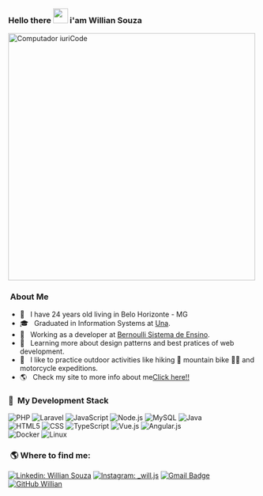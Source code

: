 

### Hello there <img src="https://raw.githubusercontent.com/iampavangandhi/iampavangandhi/master/gifs/Hi.gif" width="30px"> i'am Willian Souza 
<img src="https://camo.githubusercontent.com/4c8d92806e3c2322a2c390ffa0019c1d6f78a4d82108aa6946863ae362a763c8/68747470733a2f2f69322e77702e636f6d2f616c6c68746163636573732e696e666f2f77702d636f6e74656e742f75706c6f6164732f323031382f30332f70726f6772616d6d696e672e6769663f6669743d313238312532433731362673736c3d31" min-width="400px" max-width="500px" width="500px" align="center" alt="Computador iuriCode">

<p align="left"> 
  
  <h3>&nbsp;About Me</h3>

- 🤔 &nbsp; I have 24 years old living in Belo Horizonte - MG 
- 🎓 &nbsp; Graduated in Information Systems at <a href="https://www.una.br/">Una</a>.
- 💼 &nbsp; Working as a developer at <a href="https://sistema.bernoulli.com.br/spotb">Bernoulli Sistema de Ensino</a>.
- 🌱 &nbsp; Learning more about design patterns and best pratices of web development.
- 🔭 &nbsp; I like to practice outdoor activities like hiking 🥾 mountain bike 🚵🏾 and motorcycle expeditions.
- 🌎 &nbsp; Check my site to more info about me<a href="https://souzawill.github.io/">Click here!!</a>

</p>

<p align="left">
    <h3> 🚀 &nbsp;My Development Stack </h3>
</p>

  ![PHP](https://img.shields.io/badge/-php-333333?style=flat&logo=php&logoColor=007396)
  ![Laravel](https://img.shields.io/badge/-laravel-333333?style=flat&logo=laravel&logoColor=007396)
  ![JavaScript](https://img.shields.io/badge/-JavaScript-333333?style=flat&logo=javascript)
  ![Node.js](https://img.shields.io/badge/-Node.js-333333?style=flat&logo=node.js)
  ![MySQL](https://img.shields.io/badge/-MySQL-333333?style=flat&logo=mysql)
  ![Java](https://img.shields.io/badge/-java-333333?style=flat&logo=java)
  <br/> 
  ![HTML5](https://img.shields.io/badge/-HTML5-333333?style=flat&logo=HTML5)
  ![CSS](https://img.shields.io/badge/-CSS-333333?style=flat&logo=CSS3&logoColor=1572B6)
  ![TypeScript](https://img.shields.io/badge/-TypeScript-333333?style=flat&logo=typescript)
  ![Vue.js](https://img.shields.io/badge/-Vue.js-333333?style=flat&logo=Vue.js)
  ![Angular.js](https://img.shields.io/badge/-angular-333333?style=flat&logo=angular)
  <br/>
  ![Docker](https://img.shields.io/badge/-docker-333333?style=flat&logo=docker)
  ![Linux](https://img.shields.io/badge/-linux-333333?style=flat&logo=linux)

<p align="left">
  <h3>&nbsp;🌎 Where to find me:</h3>
</p>

[![Linkedin: Willian Souza](https://img.shields.io/badge/-WillianSouza-blue?style=flat-square&logo=Linkedin&logoColor=white&link=https://www.linkedin.com/in/willian-jorge/)](https://www.linkedin.com/in/willian-jorge/)
[![Instagram: _will.js](https://img.shields.io/badge/-@_will.js-blue?style=flat-square&logo=Instagram&logoColor=white&link=https://instagram.com/_will.js/)](https://www.instagram.com/_will.js/)
[![Gmail Badge](https://img.shields.io/badge/-contato.willsouza@gmail.com-006bed?style=flat-square&logo=Gmail&logoColor=white&link=mailto:contato.willsouza@gmail.com)](mailto:contato.willsouza@gmail.com)
[![GitHub Willian]( https://img.shields.io/github/followers/souzaWill?label=follow&style=social)](https://github.com/souzaWill)